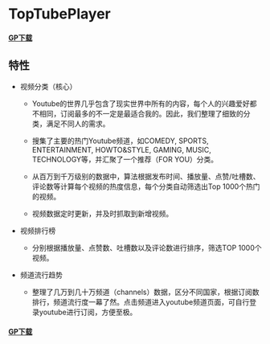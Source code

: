 
# TopTubePlayer

#### [GP下载](https://play.google.com/store/apps/details?id=com.rd.youtube.player)

## 特性

- 视频分类（核心）
  
  * Youtube的世界几乎包含了现实世界中所有的内容，每个人的兴趣爱好都不相同，订阅最多的不一定是最适合我的。因此，我们整理了细致的分类，满足不同人的需求。

  * 搜集了主要的热门Youtube频道，如COMEDY, SPORTS, ENTERTAINMENT, HOWTO&STYLE, GAMING, MUSIC, TECHNOLOGY等，并汇聚了一个推荐（FOR YOU）分类。
  
  * 从百万到千万级别的数据中，算法根据发布时间、播放量、点赞/吐槽数、评论数等计算每个视频的热度信息，每个分类自动筛选出Top 1000个热门的视频。
  
  * 视频数据定时更新，并及时抓取到新增视频。

- 视频排行榜

  * 分别根据播放量、点赞数、吐槽数以及评论数进行排序，筛选TOP 1000个视频。
  
  
- 频道流行趋势

  * 整理了几万到几十万频道（channels）数据，区分不同国家，根据订阅数排行，频道流行度一幕了然。点击频道进入youtube频道页面，可自行登录youtube进行订阅，方便至极。


#### [GP下载](https://play.google.com/store/apps/details?id=com.rd.youtube.player)

